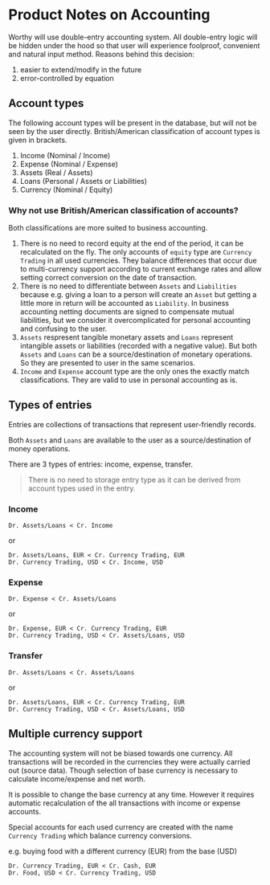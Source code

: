 # Product Notes on Accounting
Worthy will use double-entry accounting system. All double-entry logic will be hidden under the hood so that user will experience foolproof, convenient and natural input method. Reasons behind this decision:

1. easier to extend/modify in the future
2. error-controlled by equation

## Account types
The following account types will be present in the database, but will not be seen by the user directly. British/American classification of account types is given in brackets.

1. Income (Nominal / Income)
2. Expense (Nominal / Expense)
3. Assets (Real / Assets)
4. Loans (Personal / Assets or Liabilities)
5. Currency (Nominal / Equity)

### Why not use British/American classification of accounts?
Both classifications are more suited to business accounting. 

1. There is no need to record equity at the end of the period, it can be recalculated on the fly. The only accounts of `equity` type are  `Currency Trading` in all used currencies. They balance differences that occur due to multi-currency support according to current exchange rates and allow setting correct conversion on the date of transaction.
2. There is no need to differentiate between `Assets` and `Liabilities` because e.g. giving a loan to a person will create an `Asset` but getting a little more in return will be accounted as `Liability`. In business accounting netting documents are signed to compensate mutual liabilities, but we consider it overcomplicated for personal accounting and confusing to the user.
3. `Assets` respresent tangible monetary assets and `Loans` represent intangible assets or liabilities (recorded with a negative value). But both `Assets` and `Loans` can be a source/destination of monetary operations. So they are presented to user in the same scenarios.
4. `Income` and `Expense` account type are the only ones the exactly match classifications. They are valid to use in personal accounting as is.

## Types of entries
Entries are collections of transactions that represent user-friendly records.

Both `Assets` and `Loans` are available to the user as a source/destination of money operations.

There are 3 types of entries: income, expense, transfer.

> There is no need to storage entry type as it can be derived from account types used in the entry.

### Income

    Dr. Assets/Loans < Cr. Income

or

    Dr. Assets/Loans, EUR < Cr. Currency Trading, EUR
    Dr. Currency Trading, USD < Cr. Income, USD
    
### Expense

    Dr. Expense < Cr. Assets/Loans

or

    Dr. Expense, EUR < Cr. Currency Trading, EUR
    Dr. Currency Trading, USD < Cr. Assets/Loans, USD
        
### Transfer

    Dr. Assets/Loans < Cr. Assets/Loans

or

    Dr. Assets/Loans, EUR < Cr. Currency Trading, EUR
    Dr. Currency Trading, USD < Cr. Assets/Loans, USD

## Multiple currency support
The accounting system will not be biased towards one currency. All transactions will be recorded in the currencies they were actually carried out (source data). Though selection of base currency is necessary to calculate income/expense and net worth.

It is possible to change the base currency at any time. However it requires automatic recalculation of the all transactions with income or expense accounts.

Special accounts for each used currency are created with the name `Currency Trading` which balance currency conversions.

e.g. buying food with a different currency (EUR) from the base (USD)

    Dr. Currency Trading, EUR < Cr. Cash, EUR
    Dr. Food, USD < Cr. Currency Trading, USD
